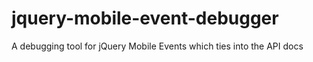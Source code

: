 jquery-mobile-event-debugger
============================

A debugging tool for jQuery Mobile Events which ties into the API docs
